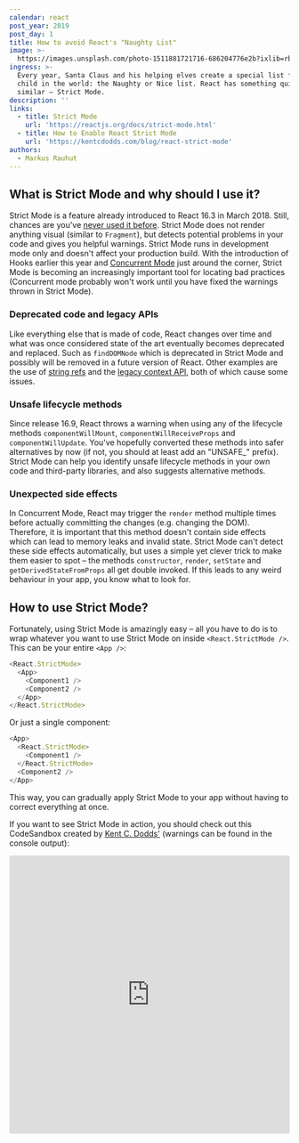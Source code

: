 ```yaml
---
calendar: react
post_year: 2019
post_day: 1
title: How to avoid React's "Naughty List"
image: >-
  https://images.unsplash.com/photo-1511881721716-686204776e2b?ixlib=rb-1.2.1&auto=format&fit=crop&w=1400&q=80
ingress: >-
  Every year, Santa Claus and his helping elves create a special list for every
  child in the world: the Naughty or Nice list. React has something quite
  similar – Strict Mode.
description: ''
links:
  - title: Strict Mode
    url: 'https://reactjs.org/docs/strict-mode.html'
  - title: How to Enable React Strict Mode
    url: 'https://kentcdodds.com/blog/react-strict-mode'
authors:
  - Markus Rauhut
---
```

## What is Strict Mode and why should I use it?

Strict Mode is a feature already introduced to React 16.3 in March 2018. Still, chances are you've [never used it before](https://twitter.com/sebmarkbage/status/1177593546087395328). Strict Mode does not render anything visual (similar to `Fragment`), but detects potential problems in your code and gives you helpful warnings. Strict Mode runs in development mode only and doesn't affect your production build. With the introduction of Hooks earlier this year and [Concurrent Mode](https://reactjs.org/docs/concurrent-mode-intro.html) just around the corner, Strict Mode is becoming an increasingly important tool for locating bad practices (Concurrent mode probably won't work until you have fixed the warnings thrown in Strict Mode).

### Deprecated code and legacy APIs

Like everything else that is made of code, React changes over time and what was once considered state of the art eventually becomes deprecated and replaced. Such as `findDOMNode` which is deprecated in Strict Mode and possibly will be removed in a future version of React. Other examples are the use of [string refs](https://reactjs.org/docs/refs-and-the-dom.html#legacy-api-string-refs) and the [legacy context API](https://reactjs.org/docs/legacy-context.html), both of which cause some issues.

### Unsafe lifecycle methods

Since release 16.9, React throws a warning when using any of the lifecycle methods `componentWillMount`, `componentWillReceiveProps` and `componentWillUpdate`. You've hopefully converted these methods into safer alternatives by now (if not, you should at least add an "UNSAFE_" prefix). Strict Mode can help you identify unsafe lifecycle methods in your own code and third-party libraries, and also suggests alternative methods.

### Unexpected side effects

In Concurrent Mode, React may trigger the `render` method multiple times before actually committing the changes (e.g. changing the DOM). Therefore, it is important that this method doesn't contain side effects which can lead to memory leaks and invalid state. Strict Mode can't detect these side effects automatically, but uses a simple yet clever trick to make them easier to spot – the methods `constructor`, `render`, `setState` and `getDerivedStateFromProps` all get double invoked. If this leads to any weird behaviour in your app, you know what to look for.

## How to use Strict Mode?

Fortunately, using Strict Mode is amazingly easy – all you have to do is to wrap whatever you want to use Strict Mode on inside `<React.StrictMode />`. This can be your entire `<App />`:

```javascript 
<React.StrictMode>
  <App>
    <Component1 />
    <Component2 />
  </App>
</React.StrictMode>
```

Or just a single component:

```javascript
<App>
  <React.StrictMode>
    <Component1 />
  </React.StrictMode>
  <Component2 />
</App>
```

This way, you can gradually apply Strict Mode to your app without having to correct everything at once.

If you want to see Strict Mode in action, you should check out this CodeSandbox created by [Kent C. Dodds'](https://twitter.com/kentcdodds) (warnings can be found in the console output):

<iframe
     src="https://codesandbox.io/embed/y01q7vmpnz?autoresize=1&expanddevtools=1&fontsize=14&hidenavigation=1"
     style="width:100%; height:500px; border:0; border-radius: 4px; overflow:hidden;"
     title="React Codesandbox"
     allow="geolocation; microphone; camera; midi; vr; accelerometer; gyroscope; payment; ambient-light-sensor; encrypted-media; usb"
     sandbox="allow-modals allow-forms allow-popups allow-scripts allow-same-origin"
   ></iframe>
